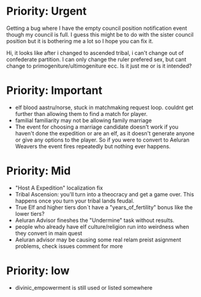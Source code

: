 # Priority: Urgent

Getting a bug where I have the empty council position notification event though my council is full. I guess this might be to do with the sister council position but it is bothering me a lot so I hope you can fix it.

Hi, it looks like after i changed to ascended tribal, i can't change out of confederate partition. I can only change the ruler prefered sex, but cant change to primogeniture/ultimogeniture ecc.
Is it just me or is it intended?

# Priority: Important

- elf blood aastru/norse, stuck in matchmaking request loop. couldnt get further than allowing them to find a match for player.
- familial familiarity may not be allowing family marriage
- The event for choosing a marriage candidate doesn't work if you haven't done the expedition or are an elf, as it doesn't generate anyone or give any options to the player. So if you were to convert to Aeluran Weavers the event fires repeatedly but nothing ever happens.

# Priority: Mid
- "Host A Expedition" localization fix
- Tribal Ascension: you'll turn into a theocracy and get a game over. This happens once you turn your tribal lands feudal.
- True Elf and higher tiers don´t have a "years_of_fertility" bonus like the lower tiers?
- Aeluran Advisor fineshes the "Undermine" task without results.
- people who already have elf culture/religion run into weirdness when they convert in main quest
- Aeluran advisor may be causing some real relam preist asignment problems, check issues comment for more

# Priority: low
- divinic_empowerment is still used or listed somewhere

